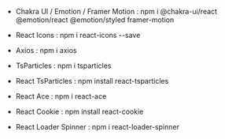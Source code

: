 - Chakra UI / Emotion / Framer Motion : npm i @chakra-ui/react @emotion/react @emotion/styled framer-motion

- React Icons : npm i react-icons --save

- Axios : npm i axios

- TsParticles : npm i tsparticles

- React TsParticles : npm install react-tsparticles

- React Ace : npm i react-ace

- React Cookie : npm install react-cookie

- React Loader Spinner : npm i react-loader-spinner
